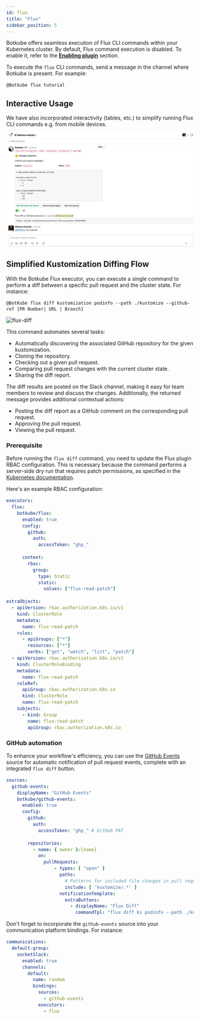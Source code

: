 ```yaml
---
id: flux
title: "Flux"
sidebar_position: 5
---
```


Botkube offers seamless execution of Flux CLI commands within your Kubernetes cluster. By default, Flux command execution is disabled. To enable it, refer to the [
**Enabling plugin**](../../configuration/executor/flux.md#enabling-plugin) section.

To execute the `flux` CLI commands, send a message in the channel where Botkube is present. For example:

```
@Botkube flux tutorial
```

## Interactive Usage

We have also incorporated interactivity (tables, etc.) to simplify running Flux CLI commands e.g. from mobile devices.

![flux-interactivity](./assets/flux-interactivity.gif)

## Simplified Kustomization Diffing Flow

With the Botkube Flux executor, you can execute a single command to perform a diff between a specific pull request and the cluster state. For instance:

```
@BotKube flux diff kustomization podinfo --path ./kustomize --github-ref [PR Number| URL | Branch]
```

![flux-diff](./assets/flux-diff.gif)

This command automates several tasks:

- Automatically discovering the associated GitHub repository for the given kustomization.
- Cloning the repository.
- Checking out a given pull request.
- Comparing pull request changes with the current cluster state.
- Sharing the diff report.

The diff results are posted on the Slack channel, making it easy for team members to review and discuss the changes. Additionally, the returned message provides additional contextual actions:

- Posting the diff report as a GitHub comment on the corresponding pull request.
- Approving the pull request.
- Viewing the pull request.

### Prerequisite

Before running the `flux diff` command, you need to update the Flux plugin RBAC configuration. This is necessary because the command performs a server-side dry run that requires patch permissions, as specified in the [Kubernetes documentation](https://kubernetes.io/docs/reference/using-api/api-concepts/#dry-run-authorization).

Here's an example RBAC configuration:

```yaml
executors:
  flux:
    botkube/flux:
      enabled: true
      config:
        github:
          auth:
            accessToken: "ghp_"

      context:
        rbac:
          group:
            type: Static
            static:
              values: ["flux-read-patch"]

extraObjects:
  - apiVersion: rbac.authorization.k8s.io/v1
    kind: ClusterRole
    metadata:
      name: flux-read-patch
    rules:
      - apiGroups: ["*"]
        resources: ["*"]
        verbs: ["get", "watch", "list", "patch"]
  - apiVersion: rbac.authorization.k8s.io/v1
    kind: ClusterRoleBinding
    metadata:
      name: flux-read-patch
    roleRef:
      apiGroup: rbac.authorization.k8s.io
      kind: ClusterRole
      name: flux-read-patch
    subjects:
      - kind: Group
        name: flux-read-patch
        apiGroup: rbac.authorization.k8s.io
```

### GitHub automation

To enhance your workflow's efficiency, you can use the [GitHub Events](../../configuration/source/github-events.md) source for automatic notification of pull request events, complete with an integrated `flux diff` button.

```yaml
sources:
  github-events:
    displayName: "GitHub Events"
    botkube/github-events:
      enabled: true
      config:
        github:
          auth:
            accessToken: "ghp_" # GitHub PAT

        repositories:
          - name: { owner }/{name}
            on:
              pullRequests:
                  - types: [ "open" ]
                    paths:
                      # Patterns for included file changes in pull requests.
                      include: [ 'kustomize/.*' ]
                    notificationTemplate:
                      extraButtons:
                        - displayName: "Flux Diff"
                          commandTpl: "flux diff ks podinfo --path ./kustomize --github-ref {{ .HTMLURL }} "
```

Don't forget to incorporate the `github-events` source into your communication platform bindings. For instance:

```yaml
communications:
  default-group:
    socketSlack:
      enabled: true
      channels:
        default:
          name: random
          bindings:
            sources:
              - github-events
            executors:
              - flux
```
